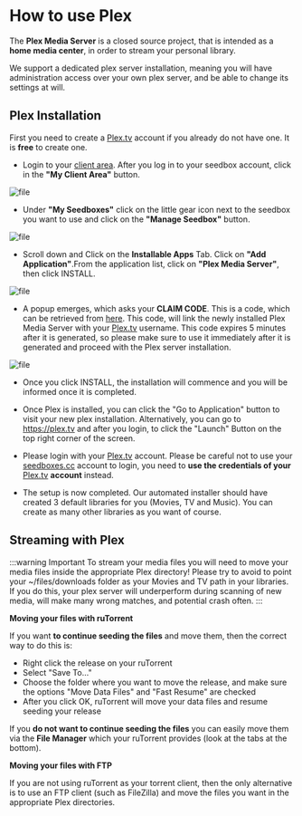 # How to use Plex

The **Plex Media Server** is a closed source project, that is intended as a **home media center**, in order to stream your personal library. 

We support a dedicated plex server installation, meaning you will have administration access over your own plex server, and be able to change its settings at will.

## Plex Installation
First you need to create a [Plex.tv](https://www.plex.tv/) account if you already do not have one. It is **free** to create one.

* Login to your [client area](https://seedboxes.cc/client/dashboard).
    After you log in to your seedbox account, click in the **"My Client Area"** button.

![file](https://rapiddot-support-community-uploads.s3.amazonaws.com/uploads/image-1491572428955.jpeg)

*  Under **"My Seedboxes"** click on the little gear icon next to the seedbox you want to use and click on the **"Manage Seedbox"** button.

![file](https://rapiddot-support-community-uploads.s3.amazonaws.com/uploads/image-1491572473836.jpeg)

* Scroll down and Click on the **Installable Apps** Tab. Click on **"Add Application"**.From the application list, click on **"Plex Media Server"**, then click INSTALL.

![file](https://rapiddot-support-community-uploads.s3.amazonaws.com/uploads/image-1491572902963.png)

* A popup emerges, which asks your **CLAIM CODE**. This is a code, which can be retrieved from [here](https://www.plex.tv/claim). This code, will link the newly installed Plex Media Server with your [Plex.tv](https://www.plex.tv/features/cloud/) username. This code expires 5 minutes after it is generated, so please make sure to use it immediately after it is generated and proceed with the Plex server installation.

![file](https://rapiddot-support-community-uploads.s3.amazonaws.com/uploads/image-1491816935816.png)

* Once you click INSTALL, the installation will commence and you will be informed once it is completed.
* Once Plex is installed, you can click the "Go to Application" button to visit your new plex installation. Alternatively, you can go to https://plex.tv and after you login, to click the "Launch" Button on the top right corner of the screen. 
* Please login with your [Plex.tv](https://www.plex.tv/features/cloud/) account. Please be careful not to use your [seedboxes.cc](https://seedboxes.cc/) account to login, you need to **use the credentials of your** [Plex.tv](https://www.plex.tv/features/cloud/) **account** instead.

* The setup is now completed. Our automated installer should have created 3 default libraries for you (Movies, TV and Music). You can create as many other libraries as you want of course.

## Streaming with Plex

:::warning Important
To stream your media files you will need to move your media files inside the appropriate Plex directory! Please try to avoid to point your ~/files/downloads folder as your Movies and TV path in your libraries. If you do this, your plex server will underperform during scanning of new media, will make many wrong matches, and potential crash often.
:::

**Moving your files with ruTorrent**

If you want **to continue seeding the files** and move them, then the correct way to do this is:

* Right click the release on your ruTorrent
* Select "Save To..."
* Choose the folder where you want to move the release, and make sure the options "Move Data Files" and "Fast Resume" are checked
* After you click OK, ruTorrent will move your data files and resume seeding your release

If you **do not want to continue seeding the files** you can easily move them via the **File Manager** which your ruTorrent provides (look at the tabs at the bottom).

**Moving your files with FTP**

If you are not using ruTorrent as your torrent client, then the only alternative is to use an FTP client (such as FileZilla) and move the files you want in the appropriate Plex directories.
